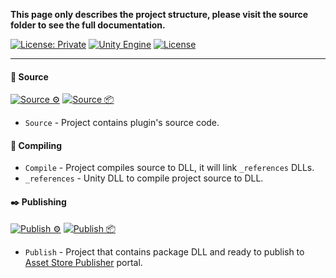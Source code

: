 **This page only describes the project structure, please visit the source folder to see
the full documentation.**

[![License: Private](https://img.shields.io/badge/License-Private-green.svg)](https://github.com/Pixisoft/Inspect_Html/blob/master/COPYING)
[![Unity Engine](https://img.shields.io/badge/unity-2021.2.0f1-black.svg?style=flat&logo=unity&cacheSeconds=2592000)](https://unity3d.com/get-unity/download/archive)
[![License](https://github.com/Pixisoft/Inspect_Html/actions/workflows/license.yml/badge.svg)](https://github.com/Pixisoft/Inspect_Html/actions/workflows/license.yml)

---

#### 📝 Source

[![Source ⚙️](https://github.com/Pixisoft/Inspect_Html/actions/workflows/source_build.yml/badge.svg)](https://github.com/Pixisoft/Inspect_Html/actions/workflows/source_build.yml)
[![Source 📦](https://github.com/Pixisoft/Inspect_Html/actions/workflows/source_package.yml/badge.svg)](https://github.com/Pixisoft/Inspect_Html/actions/workflows/source_package.yml)

* `Source` - Project contains plugin's source code.

#### 💬 Compiling

* `Compile` - Project compiles source to DLL, it will link `_references` DLLs.
* `_references` - Unity DLL to compile project source to DLL.

#### ✒️ Publishing

[![Publish ⚙️](https://github.com/Pixisoft/Inspect_Html/actions/workflows/publish_build.yml/badge.svg)](https://github.com/Pixisoft/Inspect_Html/actions/workflows/publish_build.yml)
[![Publish 📦](https://github.com/Pixisoft/Inspect_Html/actions/workflows/publish_package.yml/badge.svg)](https://github.com/Pixisoft/Inspect_Html/actions/workflows/publish_package.yml)

* `Publish` - Project that contains package DLL and ready to publish to [Asset Store Publisher](https://publisher.assetstore.unity3d.com/info.html?_gl=1*1fwg1ij*_ga*MTg0NjU4MTc4NC4xNjAwMzQ5NzM3*_ga_1S78EFL1W5*MTYyNDI3MzU4Ni40Ni4wLjE2MjQyNzM1ODYuNjA.&_ga=2.77544981.1416380940.1624186429-1846581784.1600349737) portal.
